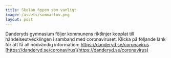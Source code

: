 ```yaml
---
title: Skolan öppen som vanligt
image: /assets/sommarlov.png
layout: post
---
```


Danderyds gymnasium följer kommunens riktlinjer kopplat till händelseutvecklingen i samband med coronaviruset.
Klicka på följande länk för att få all nödvändig information: 
https://danderyd.se/coronavirus
<br>
[https://danderyd.se/coronavirus](https://danderyd.se/coronavirus)
